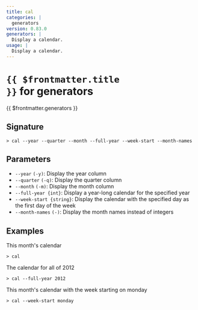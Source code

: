 ```yaml
---
title: cal
categories: |
  generators
version: 0.83.0
generators: |
  Display a calendar.
usage: |
  Display a calendar.
---
```


# <code>{{ $frontmatter.title }}</code> for generators

<div class='command-title'>{{ $frontmatter.generators }}</div>

## Signature

```> cal --year --quarter --month --full-year --week-start --month-names```

## Parameters

 -  `--year` `(-y)`: Display the year column
 -  `--quarter` `(-q)`: Display the quarter column
 -  `--month` `(-m)`: Display the month column
 -  `--full-year {int}`: Display a year-long calendar for the specified year
 -  `--week-start {string}`: Display the calendar with the specified day as the first day of the week
 -  `--month-names` `(-)`: Display the month names instead of integers

## Examples

This month's calendar
```shell
> cal

```

The calendar for all of 2012
```shell
> cal --full-year 2012

```

This month's calendar with the week starting on monday
```shell
> cal --week-start monday

```
